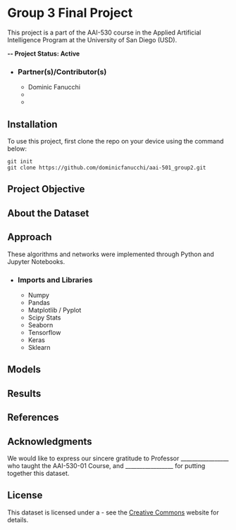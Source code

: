 # Group 3 Final Project
This project is a part of the AAI-530 course in the Applied Artificial Intelligence Program at the University of San Diego (USD).

**-- Project Status: Active**

- ### Partner(s)/Contributor(s)
   * Dominic Fanucchi
   * 
   * 

## Installation
To use this project, first clone the repo on your device using the command below:
```
git init
git clone https://github.com/dominicfanucchi/aai-501_group2.git
```

## Project Objective


## About the Dataset


## Approach


These algorithms and networks were implemented through Python and Jupyter Notebooks. 

 - ### Imports and Libraries
   * Numpy 
   * Pandas 
   * Matplotlib / Pyplot
   * Scipy Stats
   * Seaborn 
   * Tensorflow
   * Keras
   * Sklearn

## Models


## Results


## References


## Acknowledgments
We would like to express our sincere gratitude to Professor _________________ who taught the AAI-530-01 Course, and _________________ for putting together this dataset. 


## License
This dataset is licensed under a []() - see the [Creative Commons](https://creativecommons.org/publicdomain/) website for details.

